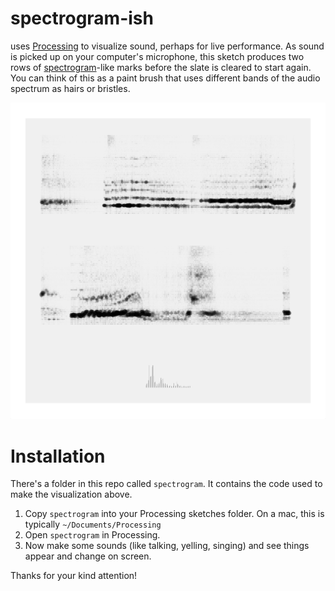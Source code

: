 # spectrogram-ish

uses [Processing](https://processing.org) to visualize sound, perhaps for live performance. As sound is picked up on your computer's microphone, this sketch produces two rows of [spectrogram](https://en.wikipedia.org/wiki/Spectrogram)-like marks before the slate is cleared to start again. You can think of this as a paint brush that uses different bands of the audio spectrum as hairs or bristles.

![Screen capture](./screencapture.png)


# Installation

There's a folder in this repo called `spectrogram`. It contains the code used to make the visualization above.

1. Copy `spectrogram` into your Processing sketches folder. On a mac, this is typically `~/Documents/Processing`
2. Open `spectrogram` in Processing.
3. Now make some sounds (like talking, yelling, singing) and see things appear and change on screen.

Thanks for your kind attention!
